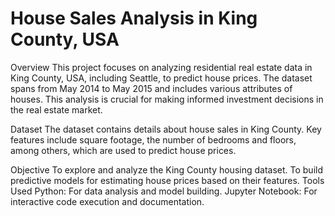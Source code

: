 # House Sales Analysis in King County, USA
Overview
This project focuses on analyzing residential real estate data in King County, USA, including Seattle, to predict house prices. The dataset spans from May 2014 to May 2015 and includes various attributes of houses. This analysis is crucial for making informed investment decisions in the real estate market.

Dataset
The dataset contains details about house sales in King County. Key features include square footage, the number of bedrooms and floors, among others, which are used to predict house prices.

Objective
To explore and analyze the King County housing dataset.
To build predictive models for estimating house prices based on their features.
Tools Used
Python: For data analysis and model building.
Jupyter Notebook: For interactive code execution and documentation.

